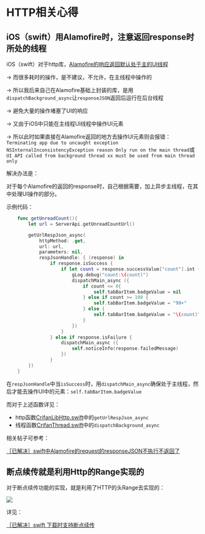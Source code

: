 # HTTP相关心得

## iOS（swift）用Alamofire时，注意返回response时所处的线程

iOS（swift）对于http库，[Alamofire的响应返回默认处于主的UI线程](https://github.com/Alamofire/Alamofire#response-handler-queue)

-> 而很多耗时的操作，是不建议，不允许，在主线程中操作的

-> 所以我后来自己在Alamofire基础上封装的库，是用`dispatchBackground_async`让`responseJSON`返回后运行在后台线程

-> 避免大量的操作堵塞了UI的响应

-> 又由于iOS中只能在主线程UI线程中操作UI元素

-> 所以此时如果直接在Alamofire返回的地方去操作UI元素则会报错：`Terminating app due to uncaught exception NSInternalInconsistencyException reason Only run on the main thread`或`UI API called from background thread xx must be used from main thread only`

解决办法是：

对于每个Alamofire的返回的response时，自己根据需要，加上异步主线程，在其中处理UI操作的部分。

示例代码：

```swift
    func getUnreadCount(){
        let url = ServerApi.getUnreadCountUrl()

        getUrlRespJson_async(
            httpMethod: .get,
            url: url,
            parameters: nil,
            respJsonHandle: { (response) in
                if response.isSuccess {
                    if let count = response.successValue["count"].int {
                        gLog.debug("count:\(count)")
                        dispatchMain_async ({
                            if count <= 0{
                                self.tabBarItem.badgeValue = nil
                            } else if count >= 100 {
                                self.tabBarItem.badgeValue = "99+"
                            } else {
                                self.tabBarItem.badgeValue = "\(count)"
                            }
                        })
                    }
                } else if response.isFailure {
                    dispatchMain_async ({
                        self.noticeInfo(response.failedMessage)
                    })
                }
        })
    }
```

在`respJsonHandle`中当`isSuccess`时，用`dispatchMain_async`确保处于主线程，然后才能去操作UI中的元素：`self.tabBarItem.badgeValue`

而对于上述函数详见：
* http函数[CrifanLibHttp.swift](https://github.com/crifan/crifanLib/blob/master/swift/Http/CrifanLibHttp.swift)中的`getUrlRespJson_async`
* 线程函数[CrifanThread.swift](https://github.com/crifan/crifanLib/blob/master/swift/Thread/CrifanThread.swift)中的`dispatchBackground_async`

相关帖子可参考：

[［已解决］swift中Alamofire的request的responseJSON不执行不返回了](http://www.crifan.com/ios_swift_alamofire_request_responsejson_not_run_no_return)

## 断点续传就是利用Http的Range实现的

对于断点续传功能的实现，就是利用了HTTP的头Range去实现的：

![](/assets/img/http_range_download.png)

详见：

[［已解决］swift 下载时支持断点续传](http://www.crifan.com/ios_swift_download_support_breakpoint_resume)